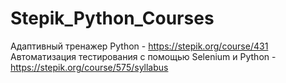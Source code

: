 # Stepik_Python_Courses
Адаптивный тренажер Python - https://stepik.org/course/431
Автоматизация тестирования с помощью Selenium и Python - https://stepik.org/course/575/syllabus
